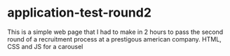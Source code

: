 # application-test-round2
This is a simple web page that I had to make in 2 hours to pass the second round of a recruitment process at a prestigous american company. HTML, CSS and JS for a carousel

